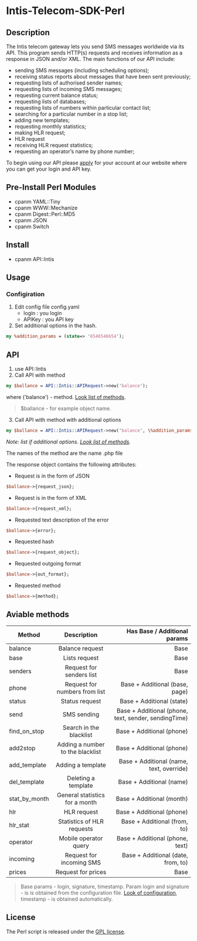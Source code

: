 # Intis-Telecom-SDK-Perl


## Description
The Intis telecom gateway lets you send SMS messages worldwide via its API. This program sends HTTP(s) requests and receives information as a response in JSON and/or XML. The main functions of our API include:

* sending SMS messages (including scheduling options);
* receiving status reports about messages that have been sent previously;
* requesting lists of authorised sender names;
* requesting lists of incoming SMS messages;
* requesting current balance status;
* requesting lists of databases;
* requesting lists of numbers within particular contact list;
* searching for a particular number in a stop list;
* adding new templates;
* requesting monthly statistics;
* making HLR request;
* HLR request
* receiving HLR request statistics;
* requesting an operator’s name by phone number;

To begin using our API please [apply](https://go.intistele.com/external/client/register/) for your account at our website where you can get your login and API key.

## Pre-Install Perl Modules

* cpanm YAML::Tiny
* cpanm WWW::Mechanize
* cpanm Digest::Perl::MD5
* cpanm JSON
* cpanm Switch

## Install

* cpanm API::Intis

## Usage

### Configiration

1. Edit  config file config.yaml
    * login : you login
    * APIKey : you API key
2.  Set additional options in the hash.
```perl
my %addition_params = (state=> '6546546654');
```


## API
1. use API::Intis
2. Call API with method
```perl
my $ballance = API::Intis::APIRequest->new('balance');
```
where ('balance') - method. [Look list of methods](#aviable-methods). 
> $ballance - for example object name.

3. Call API with method with additional options
```perl
my $ballance = API::Intis::APIRequest->new('balance', \%addition_params);
```
*Note: list if  additional options. [Look list of methods](#aviable-methods).*

The names of the method are the name .php file

The response object contains the following attributes:

* Request is in the form of JSON
```perl
$ballance->{request_json};
```
* Request is in the form of XML
```perl
$ballance->{request_xml};
```
* Requested text description of the error
```perl
$ballance->{error};
```
* Requested hash
```perl
$ballance->{request_object};
```
* Requested outgoing format
```perl
$ballance->{out_format};
```
* Requested method
```perl
$ballance->{method};
```

## Aviable methods

| Method   |      Description      | Has Base / Additional params |
|----------|:-------------:|-------------:|
| balance |   Balance request | Base |
| base |     Lists request   | Base |
| senders |  Request for senders list | Base |
| phone |   Request for numbers from list | Base + Additional (base, page)|
| status |   Status request  | Base + Additional (state)|
| send |    SMS sending  | Base + Additional (phone, text, sender, sendingTime)|
| find_on_stop |   Search in the blacklist  | Base + Additional (phone)|
| add2stop |   Adding a number to the blacklist  | Base + Additional (phone)|
| add_template |  Adding a template  | Base + Additional (name, text, override) |
| del_template |  Deleting a template  | Base + Additional (name) |
| stat_by_month |  General statistics for a month  | Base + Additional (month) |
| hlr |   HLR request   | Base + Additional (phone) |
| hlr_stat |   Statistics of HLR requests  | Base + Additional (from, to) |
| operator |   Mobile operator query  | Base + Additional (phone, text) |
| incoming |   Request for incoming SMS  | Base + Additional (date, from, to) |
| prices |   Request for prices  | Base  |

> Base params - login, signature, timestamp. Param login and signature - is is obtained from the configuration file. [Look of configuration](#configiration), timestamp - is obtained automatically.


## License
The Perl script is released under the
[GPL license](https://opensource.org/licenses/GPL-2.0).